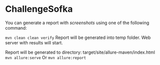 # ChallengeSofka
You can generate a report with *screenshots* using one of the following command:

`mvn clean clean verify`
Report will be generated into temp folder. Web server with results will start.

Report will be generated tо directory: target/site/allure-maven/index.html
`mvn allure:serve` Or `mvn allure:report`



